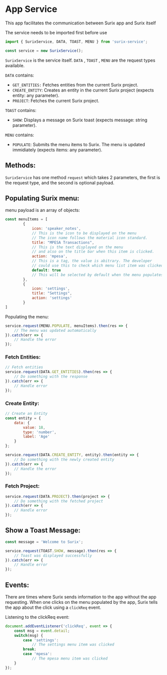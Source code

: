 # App Service
This app facilitates the communication between Surix app and Surix itself

The service needs to be imported first before use
```javascript
import { SurixService, DATA, TOAST, MENU } from 'surix-service';

const service = new SurixService();
```
`SurixService`    is the service itself.
`DATA` , `TOAST` , `MENU`    are the request types available.

`DATA` contains:
- `GET_ENTITIES:` Fetches entities from the current Surix project.
- `CREATE_ENTITY`: Creates an entity in the current Surix project (expects entity: any parameter).
- `PROJECT`: Fetches the current Surix project.

`TOAST` contains:
- `SHOW`: Displays a message on Surix toast (expects message: string parameter).

`MENU` contains:
- `POPULATE`: Submits the menu items to Surix. The menu is updated immidiately (expects items: any parameter).

## Methods:
`SurixService` has one method `request` which takes 2 parameters, the first is the request type, and the second is optional payload.
## 
## Populating Surix menu:
menu payload is an array of objects:
```javascript
const menuItems = [
        {
            icon: 'speaker_notes', 
            // This is the icon to be displayed on the menu
            // The icon name follows the material icon standard.
            title: "MPESA Transactions", 
            // This is the text displayed on the menu
            // and also on the title bar when this item is clicked.
            action: 'mpesa', 
            // This is a tag, the value is abitrary. The developer 
            // could use this to check which menu list item was clicked
            default: true 
            // This will be selected by default when the menu populates
        },
        {
            icon: 'settings',
            title: "Settings",
            action: 'settings'
        }
]
```

Populating the menu:
```javascript
service.request(MENU.POPULATE, menuItems).then(res => {
    // The menu was updated automatically
}).catch(err => {
    // Handle the error
});
```
### 
### Fetch Entities:
```javascript
// Fetch entities
service.request(DATA.GET_ENTITIES).then(res => {
    // Do something with the response
}).catch(err => {
    // Handle error
});
```
### 
### Create Entity:
```javascript
// Create an Entity
const entity = {
    data: {
        value: 18,
        type: 'number',
        label: 'Age'
    }
};

service.request(DATA.CREATE_ENTITY, entity).then(entity => {
    // Do something with the newly created entity
}).catch(err => {
    // Handle the error
});
```

### Fetch Project:
```javascript
service.request(DATA.PROJECT).then(project => {
    // Do something with the fetched project
}).catch(err => {
    // Handle error
});
```

## Show a Toast Message:
```javascript
const message = 'Welcome to Surix';

service.request(TOAST.SHOW, message).then(res => {
    // Toast was displayed successfully 
}).catch(err => {
    // Handle error
});
```
## Events:
There are times where Surix sends information to the app without the app requesting. When one clicks on the menu populated by the app, Surix tells the app about the click using a `clickReq` event.

Listening to the clickReq event:
```javascript
document.addEventListener('clickReq', event => {
    const msg = event.detail;
    switch(msg) {
        case 'settings':
            // The settings menu item was clicked
        break;
        case 'mpesa':
            // The mpesa menu item was clicked
    }
});
```
